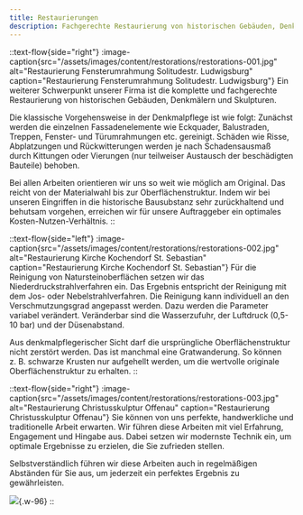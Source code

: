 ```yaml
---
title: Restaurierungen
description: Fachgerechte Restaurierung von historischen Gebäuden, Denkmälern und Skulpturen.
---
```


::text-flow{side="right"}
:image-caption{src="/assets/images/content/restorations/restorations-001.jpg" alt="Restaurierung Fensterumrahmung Solitudestr. Ludwigsburg" caption="Restaurierung Fensterumrahmung Solitudestr. Ludwigsburg"}
Ein weiterer Schwerpunkt unserer Firma ist die komplette und fachgerechte Restaurierung von historischen Gebäuden, Denkmälern und Skulpturen.

Die klassische Vorgehensweise in der Denkmalpflege ist wie folgt: Zunächst werden die einzelnen Fassadenelemente wie Eckquader, Balustraden, Treppen, Fenster- und Türumrahmungen etc. gereinigt. Schäden wie Risse, Abplatzungen und Rückwitterungen werden je nach Schadensausmaß durch Kittungen oder Vierungen (nur teilweiser Austausch der beschädigten Bauteile) behoben.

Bei allen Arbeiten orientieren wir uns so weit wie möglich am Original. Das reicht von der Materialwahl bis zur Oberflächenstruktur. Indem wir bei unseren Eingriffen in die historische Bausubstanz sehr zurückhaltend und behutsam vorgehen, erreichen wir für unsere Auftraggeber ein optimales Kosten-Nutzen-Verhältnis.
::

::text-flow{side="left"}
:image-caption{src="/assets/images/content/restorations/restorations-002.jpg" alt="Restaurierung Kirche Kochendorf St. Sebastian" caption="Restaurierung Kirche Kochendorf St. Sebastian"}
Für die Reinigung von Natursteinoberflächen setzen wir das Niederdruckstrahlverfahren ein. Das Ergebnis entspricht der Reinigung mit dem Jos- oder Nebelstrahlverfahren. Die Reinigung kann individuell an den Verschmutzungsgrad angepasst werden. Dazu werden die Parameter variabel verändert. Veränderbar sind die Wasserzufuhr, der Luftdruck (0,5-10 bar) und der Düsenabstand.

Aus denkmalpflegerischer Sicht darf die ursprüngliche Oberflächenstruktur nicht zerstört werden. Das ist manchmal eine Gratwanderung. So können z.&nbsp;B. schwarze Krusten nur aufgehellt werden, um die wertvolle originale Oberflächenstruktur zu erhalten.
::

::text-flow{side="right"}
:image-caption{src="/assets/images/content/restorations/restorations-003.jpg" alt="Restaurierung Christusskulptur Offenau" caption="Restaurierung Christusskulptur Offenau"}
Sie können von uns perfekte, handwerkliche und traditionelle Arbeit erwarten. Wir führen diese Arbeiten mit viel Erfahrung, Engagement und Hingabe aus. Dabei setzen wir modernste Technik ein, um optimale Ergebnisse zu erzielen, die Sie zufrieden stellen.

Selbstverständlich führen wir diese Arbeiten auch in regelmäßigen Abständen für Sie aus, um jederzeit ein perfektes Ergebnis zu gewährleisten.

![](/assets/images/content/restorations/restorations-004.jpg){.w-96}
::
